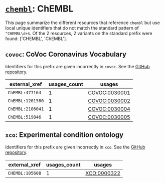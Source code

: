 # [`chembl`](https://bioregistry.io/chembl): ChEMBL

This page summarize the different resources that reference `chembl`
but use local unique identifiers that do not match the standard pattern of
`^CHEMBL\d+$`. Of the 2 resources,
2 variants on the standard prefix were found: ['CHEMBL', 'ChEMBL'].

## `covoc`: CoVoc Coronavirus Vocabulary

Identifiers for this prefix are given incorrectly in `covoc`. See the [GitHub repository](https://github.com/EBISPOT/covoc).

| external_xref    |   usages_count | usages                                                        |
|------------------|----------------|---------------------------------------------------------------|
| `ChEMBL:477164`  |              1 | [COVOC:0030001](http://purl.obolibrary.org/obo/COVOC_0030001) |
| `ChEMBL:1201580` |              1 | [COVOC:0030002](http://purl.obolibrary.org/obo/COVOC_0030002) |
| `ChEMBL:2106041` |              1 | [COVOC:0030004](http://purl.obolibrary.org/obo/COVOC_0030004) |
| `ChEMBL:519846`  |              1 | [COVOC:0030005](http://purl.obolibrary.org/obo/COVOC_0030005) |

## `xco`: Experimental condition ontology

Identifiers for this prefix are given incorrectly in `xco`. See the [GitHub repository](https://github.com/rat-genome-database/XCO-experimental-condition-ontology).

| external_xref   |   usages_count | usages                                                    |
|-----------------|----------------|-----------------------------------------------------------|
| `CHEMBL:105608` |              1 | [XCO:0000322](http://purl.obolibrary.org/obo/XCO_0000322) |


